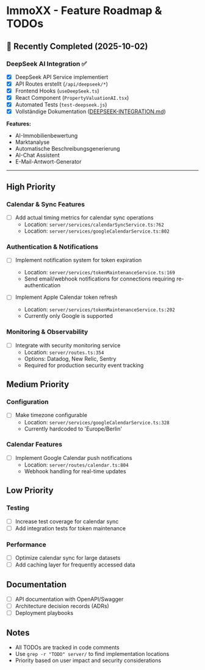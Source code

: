 # ImmoXX - Feature Roadmap & TODOs

## 🎉 Recently Completed (2025-10-02)

### DeepSeek AI Integration ✅
- [x] DeepSeek API Service implementiert
- [x] API Routes erstellt (`/api/deepseek/*`)
- [x] Frontend Hooks (`useDeepSeek.ts`)
- [x] React Component (`PropertyValuationAI.tsx`)
- [x] Automated Tests (`test-deepseek.js`)
- [x] Vollständige Dokumentation ([DEEPSEEK-INTEGRATION.md](DEEPSEEK-INTEGRATION.md))

**Features:**
- AI-Immobilienbewertung
- Marktanalyse
- Automatische Beschreibungsgenerierung
- AI-Chat Assistent
- E-Mail-Antwort-Generator

---

## High Priority

### Calendar & Sync Features
- [ ] Add actual timing metrics for calendar sync operations
  - Location: `server/services/calendarSyncService.ts:762`
  - Location: `server/services/googleCalendarService.ts:802`

### Authentication & Notifications
- [ ] Implement notification system for token expiration
  - Location: `server/services/tokenMaintenanceService.ts:169`
  - Send email/webhook notifications for connections requiring re-authentication

- [ ] Implement Apple Calendar token refresh
  - Location: `server/services/tokenMaintenanceService.ts:202`
  - Currently only Google is supported

### Monitoring & Observability
- [ ] Integrate with security monitoring service
  - Location: `server/routes.ts:354`
  - Options: Datadog, New Relic, Sentry
  - Required for production security event tracking

## Medium Priority

### Configuration
- [ ] Make timezone configurable
  - Location: `server/services/googleCalendarService.ts:328`
  - Currently hardcoded to 'Europe/Berlin'

### Calendar Features
- [ ] Implement Google Calendar push notifications
  - Location: `server/routes/calendar.ts:804`
  - Webhook handling for real-time updates

## Low Priority

### Testing
- [ ] Increase test coverage for calendar sync
- [ ] Add integration tests for token maintenance

### Performance
- [ ] Optimize calendar sync for large datasets
- [ ] Add caching layer for frequently accessed data

## Documentation
- [ ] API documentation with OpenAPI/Swagger
- [ ] Architecture decision records (ADRs)
- [ ] Deployment playbooks

## Notes
- All TODOs are tracked in code comments
- Use `grep -r "TODO" server/` to find implementation locations
- Priority based on user impact and security considerations
